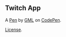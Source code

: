 Twitch App
----------


A [Pen](https://codepen.io/gml133F/pen/ZyaWJW) by [GML](http://codepen.io/gml133F) on [CodePen](http://codepen.io/).

[License](https://codepen.io/gml133F/pen/ZyaWJW/license).